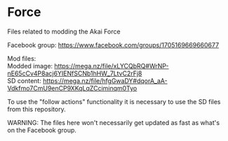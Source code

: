 # Force
Files related to modding the Akai Force

Facebook group: https://www.facebook.com/groups/1705169669660677

Mod files:<br>
  Modded image: https://mega.nz/file/xLYCQbRQ#WrNP-nE65cCv4P8acj6YIENfSCNb1hHW_7LtvC2rFj8 <br>
  SD content: https://mega.nz/file/hfgGwaDY#dqorA_aA-Vdkfmo7CmU9enCP9XKqLqZCciminqm0Tyo <br>

To use the "follow actions" functionality it is necessary to use the SD files from this repository.

WARNING: The files here won't necessarily get updated as fast as what's on the Facebook group.
